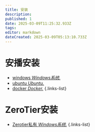 ```yaml
---
title: 安装
description: 
published: 1
date: 2025-03-09T11:25:32.933Z
tags: 
editor: markdown
dateCreated: 2025-03-09T05:13:10.733Z
---
```


# 安播安装
- [windows *Windows系统.*](/instruction/install/windows)
- [ubuntu *Ubuntu.*](/instruction/install/linux)
- [docker *Docker.*](/instruction/install/docker)
{.links-list}

# ZeroTier安装
- [Zerotier私有 *Windows系统.*](/instruction/install/zerotier)
{.links-list}